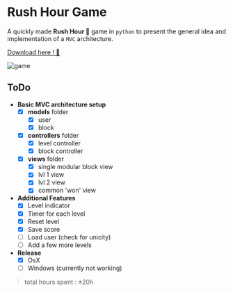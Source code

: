 # Rush Hour Game

A quickly made **Rush Hour 🚗** game in `python` to present the general idea and implementation of a `MVC` architecture. 

<a href="https://github.com/MMichotte/RushHour_game/releases">Download here ! 🚀 </a>

![game](img/rushHour.gif)

## ToDo 
- **Basic MVC architecture setup**
  - [X] **models** folder
    - [x] user
    - [X] block
  - [X] **controllers** folder
    - [x] level controller
    - [X] block controller
  - [X] **views** folder
    - [X] single modular block view 
    - [X] lvl 1 view
    - [X] lvl 2 view
    - [X] common 'won' view 
- **Additional Features**
  - [X] Level indicator
  - [X] Timer for each level
  - [X] Reset level
  - [X] Save score 
  - [ ] Load user (check for unicity)
  - [ ] Add a few more levels
- **Release**
  - [X] OsX 
  - [ ] Windows (currently not working)

> total hours spent : ±20h 
